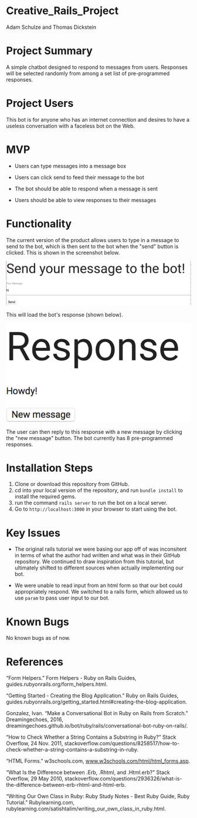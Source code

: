 # Creative_Rails_Project

Adam Schulze and Thomas Dickstein

# Project Summary

A simple chatbot designed to respond to messages from users. Responses will be selected randomly from among a set list of pre-programmed responses.

# Project Users

This bot is for anyone who has an internet connection and desires to have a useless conversation with a faceless bot on the Web.

# MVP

* Users can type messages into a message box

* Users can click send to feed their message to the bot

* The bot should be able to respond when a message is sent

* Users should be able to view responses to their messages

# Functionality

The current version of the product allows users to type in a message to send to the bot, which is then sent to the bot when the "send" button is clicked. This is shown in the screenshot below.


![Message](message.png)


This will load the bot's response (shown below). 


![Response](response.png)


The user can then reply to this response with a new message by clicking the "new message" button. The bot currently has 8 pre-programmed responses.

# Installation Steps

1. Clone or download this repository from GitHub.
2. cd into your local version of the repository, and run ```bundle install``` to install the required gems.
3. run the command ```rails server``` to run the bot on a local server.
4. Go to ```http://localhost:3000``` in your browser to start using the bot.

# Key Issues

* The original rails tutorial we were basing our app off of was inconsitent in terms of what the author had written and what was in their GitHub repository. We continued to draw inspiration from this tutorial, but ultimately shifted to different sources when actually implementing our bot. 

* We were unable to read input from an html form so that our bot could appropriately respond. We switched to a rails form, which allowed us to use ```param``` to pass user input to our bot.

# Known Bugs

No known bugs as of now.

# References

“Form Helpers.” Form Helpers - Ruby on Rails Guides, guides.rubyonrails.org/form_helpers.html.

“Getting Started - Creating the Blog Application.” Ruby on Rails Guides, guides.rubyonrails.org/getting_started.html#creating-the-blog-application.

Gonzalez, Ivan. “Make a Conversational Bot in Ruby on Rails from Scratch.” Dreamingechoes, 2016, dreamingechoes.github.io/bot/ruby/rails/conversational-bot-ruby-on-rails/.

“How to Check Whether a String Contains a Substring in Ruby?” Stack Overflow, 24 Nov. 2011, stackoverflow.com/questions/8258517/how-to-check-whether-a-string-contains-a-substring-in-ruby.

“HTML Forms.” w3schools.com, www.w3schools.com/html/html_forms.asp.

“What Is the Difference between .Erb, .Rhtml, and .Html.erb?” Stack Overflow, 29 May 2010, stackoverflow.com/questions/2936326/what-is-the-difference-between-erb-rhtml-and-html-erb.

“Writing Our Own Class in Ruby: Ruby Study Notes - Best Ruby Guide, Ruby Tutorial.” Rubylearning.com, rubylearning.com/satishtalim/writing_our_own_class_in_ruby.html.
